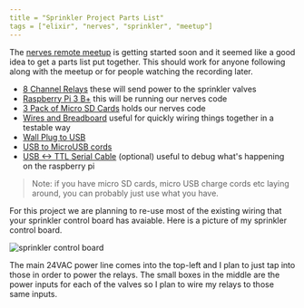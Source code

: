 ```yaml
---
title = "Sprinkler Project Parts List"
tags = ["elixir", "nerves", "sprinkler", "meetup"]
---
```


The [nerves remote meetup](/2018/07/03/nerves-sprinkler-meetup.html) is getting started soon and it seemed like a good idea to get a parts list put together.
This should work for anyone following along with the meetup or for people watching the recording later.

* [8 Channel Relays](http://a.co/033ga9I) these will send power to the sprinkler valves
* [Raspberry Pi 3 B+](http://a.co/1xSC2kR) this will be running our nerves code
* [3 Pack of Micro SD Cards](http://a.co/5miyrEc) holds our nerves code
* [Wires and Breadboard](http://a.co/bCkOvnf) useful for quickly wiring things together in a testable way
* [Wall Plug to USB](http://a.co/3l4Mpkx)
* [USB to MicroUSB cords](http://a.co/3Dz5VYo)
* [USB <-> TTL Serial Cable](http://a.co/0oimg8b) (optional) useful to debug what's happening on the raspberry pi

> Note: if you have micro SD cards, micro USB charge cords etc laying around, you can probably just use what you have.

For this project we are planning to re-use most of the existing wiring that your sprinkler control board has avaiable.
Here is a picture of my sprinkler control board.

![sprinkler control board](/images/2018-07-27/sprinkler_control_board.jpg)

The main 24VAC power line comes into the top-left and I plan to just tap into those in order to power the relays.
The small boxes in the middle are the power inputs for each of the valves so I plan to wire my relays to those same inputs.
